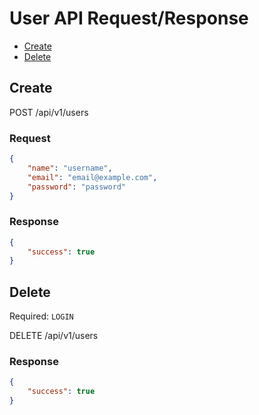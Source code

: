 # User API Request/Response

 - [Create](#create)
 - [Delete](#delete)

## Create

POST /api/v1/users

### Request

```json
{
	"name": "username",
	"email": "email@example.com",
	"password": "password"
}
```

### Response

```json
{
    "success": true
}
```

## Delete

Required: `LOGIN`

DELETE /api/v1/users

### Response

```json
{
    "success": true
}
```
